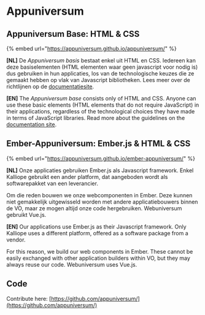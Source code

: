 # Appuniversum

## Appuniversum Base: HTML & CSS

{% embed url="https://appuniversum.github.io/appuniversum/" %}

**\[NL\]**  De _Appuniversum basis_ bestaat enkel uit HTML en CSS. Iedereen kan deze basiselementen \(HTML elementen waar geen javascript voor nodig is\) dus gebruiken in hun applicaties, los van de technologische keuzes die ze gemaakt hebben op vlak van Javascript bibliotheken. Lees meer over de richtlijnen op de [documentatiesite](https://appuniversum.github.io/appuniversum/).

**\[EN\]** The _Appuniversum base_ consists only of HTML and CSS. Anyone can use these basic elements \(HTML elements that do not require JavaScript\) in their applications, regardless of the technological choices they have made in terms of JavaScript libraries. Read more about the guidelines on the [documentation site](https://appuniversum.github.io/appuniversum/).

## Ember-Appuniversum: Ember.js & HTML & CSS

{% embed url="https://appuniversum.github.io/ember-appuniversum/" %}

**\[NL\]**  Onze applicaties gebruiken Ember.js als Javascript framework. Enkel Kalliope gebruikt een ander platform, dat aangeboden wordt als softwarepakket van een leverancier.

Om die reden bouwen we onze webcomponenten in Ember. Deze kunnen niet gemakkelijk uitgewisseld worden met andere applicatiebouwers binnen de VO, maar ze mogen altijd onze code hergebruiken. Webuniversum gebruikt Vue.js.

**\[EN\]** Our applications use Ember.js as their Javascript framework. Only Kalliope uses a different platform, offered as a software package from a vendor.

For this reason, we build our web components in Ember. These cannot be easily exchanged with other application builders within VO, but they may always reuse our code. Webuniversum uses Vue.js.

## Code

Contribute here: [https://github.com/appuniversum/](https://github.com/appuniversum/)

